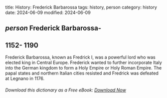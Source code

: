 title: History: Frederick Barbarossa
tags: history, person
category: history
date: 2024-06-09
modified: 2024-06-09

## _person_  Frederick Barbarossa-
  1152-
1190
-
Frederick Barbarossa,
  known as Fredrick I, was a powerful lord who was elected king in
  Central Europe.   Frederick wanted to further incorporate Italy into
  the German kingdom to form a Holy Empire or Holy Roman Empire.  The
  papal states and northern Italian cities resisted and Fredrick was
  defeated at Legnano in   1176.



###### Download *this* dictionary as a Free eBook: [Download Now]({static}static/SerfHistoryDictionary.pdf)

